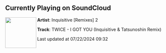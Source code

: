 ## Currently Playing on SoundCloud

[<img align="left" width="100" src="https://i1.sndcdn.com/artworks-zCI4lD8559FdCHf0-lODvOg-t500x500.jpg">](https://soundcloud.com/inquisitiveremixes2/twice-i-got-you-inquisitive-x-tatsunoshin-remix)

**Artist**: Inquisitive [Remixes] 2 

**Track**: TWICE - I GOT YOU (Inquisitive & Tatsunoshin Remix)

Last updated at 07/22/2024 09:32
